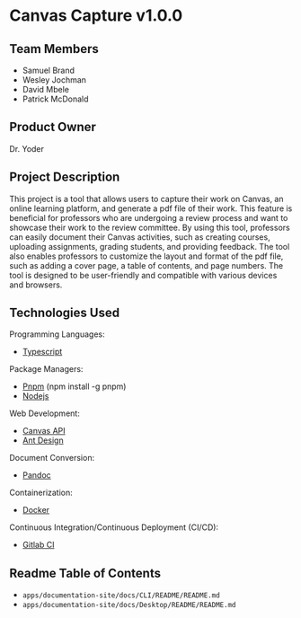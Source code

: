 # Canvas Capture v1.0.0

## Team Members

-   Samuel Brand
-   Wesley Jochman
-   David Mbele 
-   Patrick McDonald

## Product Owner

Dr. Yoder

## Project Description

This project is a tool that allows users to capture their work on Canvas, an online learning platform, and generate a pdf file of their work. This feature is beneficial for professors who are undergoing a review process and want to showcase their work to the review committee. By using this tool, professors can easily document their Canvas activities, such as creating courses, uploading assignments, grading students, and providing feedback. The tool also enables professors to customize the layout and format of the pdf file, such as adding a cover page, a table of contents, and page numbers. The tool is designed to be user-friendly and compatible with various devices and browsers.

## Technologies Used

Programming Languages:

-   [Typescript](https://www.typescriptlang.org/)

Package Managers:

-   [Pnpm](https://pnpm.io/) (npm install -g pnpm)
-   [Nodejs](https://nodejs.org/en/)

Web Development:

-   [Canvas API](https://canvas.instructure.com/doc/api/index.html)
-   [Ant Design](https://ant.design/)

Document Conversion:

-   [Pandoc](https://pandoc.org/)

Containerization:

-   [Docker](https://www.docker.com/)

Continuous Integration/Continuous Deployment (CI/CD):

-   [Gitlab CI](https://docs.gitlab.com/ee/ci/)

## Readme Table of Contents

-   `apps/documentation-site/docs/CLI/README/README.md`
-   `apps/documentation-site/docs/Desktop/README/README.md`
